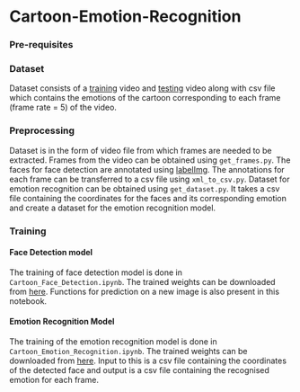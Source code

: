 # Cartoon-Emotion-Recognition

### Pre-requisites


### Dataset
Dataset consists of a [training](Data) video and [testing](Data) video along with csv file which contains the emotions of the cartoon corresponding to each frame (frame rate = 5) of the video.

### Preprocessing
Dataset is in the form of video file from which frames are needed to be extracted. Frames from the video can be obtained using `get_frames.py`. 
The faces for face detection are annotated using [labelImg](https://github.com/tzutalin/labelImg). The annotations for each frame can be transferred to a csv file using `xml_to_csv.py`.
Dataset for emotion recognition can be obtained using `get_dataset.py`. It takes a csv file containing the coordinates for the faces and its corresponding emotion and create a dataset for the emotion recognition model.

### Training 
#### Face Detection model
The training of face detection model is done in `Cartoon_Face_Detection.ipynb`. The trained weights can be downloaded from [here](something). Functions for prediction on a new image is also present in this notebook.

#### Emotion Recognition Model
The training of the emotion recognition model is done in `Cartoon_Emotion_Recognition.ipynb`. The trained weights can be downloaded from [here](something). Input to this is a csv file containing the coordinates of the detected face and output is a csv file containing the recognised emotion for each frame.

